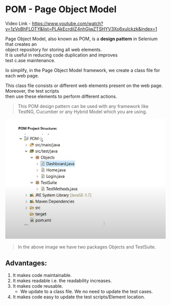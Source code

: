 # POM - Page Object Model

Video Link - https://www.youtube.com/watch?v=1zVoBhFLOTY&list=PLAkEcrdilZ4nhGjwZTSHYV3Xo6xuIckzk&index=1

Page Object Model, also known as POM, is a **design pattern** in Selenium that creates an  
object repository for storing all web elements.   
It is useful in reducing code duplication and improves  
test c.ase maintenance.  

Io simplify, in the Page Object Model framework, we create a class file for each web page.  

This class file consists or different web elements present on the web page. Moreover, the test scripts  
then use these elements to perform different actions.  

> This POM design pattern can be used with any framework like TestNG, Cucumber or any Hybrid Model which you are using.

![POMImage](image-37.png)

> In the above image we have two packages Objects and TestSuite.


## Advantages:

1. It makes code maintainable.
2. It makes readable i.e. the readability increases.
3. It makes code reusable.
    * We update to a class file. We no need to update the test cases.
4. It makes code easy to update the test scripts/Element location.


